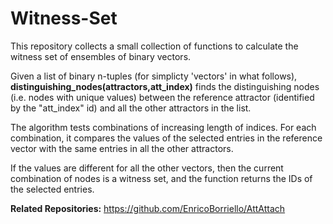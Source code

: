 # Witness-Set
This repository collects a small collection of functions to calculate the witness set of ensembles of binary vectors.

Given a list of binary n-tuples (for simplicty 'vectors' in what follows), **distinguishing_nodes(attractors,att_index)**
finds the distinguishing nodes (i.e. nodes with unique values) between the reference 
attractor (identified by the "att_index" id) and all the other attractors in the list.

The algorithm tests combinations of increasing length of indices. 
For each combination, it compares the values of the selected entries in the reference vector 
with the same entries in all the other attractors. 
    
If the values are different for all the other vectors, 
then the current combination of nodes is a witness set, and the function returns the IDs of the selected entries.


**Related Repositories:**
https://github.com/EnricoBorriello/AttAttach
